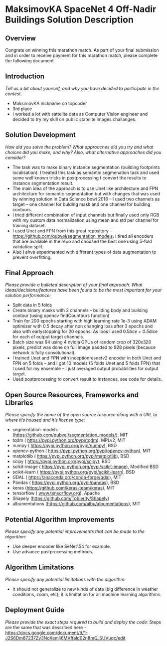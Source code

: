 # MaksimovKA SpaceNet 4 Off-Nadir Buildings Solution Description

## Overview
Congrats on winning this marathon match. As part of your final submission and in order to receive payment for this marathon match, please complete the following document.

##	Introduction
_Tell us a bit about yourself, and why you have decided to participate in the contest._
-	MaksimovKA nickname on topcoder
-	3rd place
-	I worked a lot with sattelite data as Computer Vision engineer and decided to try my skill on public statelite images challanges.

##	Solution Development
_How did you solve the problem? What approaches did you try and what choices did you make, and why? Also, what alternative approaches did you consider?_
-	The task was to make binary instance segmentation (building footprints localisation). I  treated this task as semantic segmenation task and used some well known tricks in postprocessing t convert the results to instance segmentation result.
-	The main idea of the approach is to use Unet like architecture and FPN architecture for semantic segmentation but with changes that was used by winning solution in Data Science bowl 2018 – I used two channels as target – one channel for bulding mask and one channel for building contours.
-	I tried different combination of input channels but finally used only RGB with my custom data normalization using mean and std per channel for training dataset.
-	I used Unet and FPN from this great repository – https://github.com/qubvel/segmentation_models. I tired all encoders that are available in the repo and choosed the best one using 5-fold validation split.
-	Also I ahve experimented with different types of data augmentation to prevent overfitting.

##	Final Approach
_Please provide a bulleted description of your final approach. What ideas/decisions/features have been found to be the most important for your solution performance:_
-	Split data in 5 folds
-	Create binary masks with 2 channels – building body and building contour (using opencv findCountours function)
-	Train for 200 epochs starting with high learning rate 1e-3 using ADAM optimizer with 0.5 decay after non changing loss after 3 epochs and also with earlystopping for 20 epochs. As loos I used 0.5*bce + 0.5*dice for each of output target channels.
-	Batch size was 64 using 4 nvidia GPUs of random crop of 320x320 pixels, predict was done on full image padded to 928 pixels (becauce network is fully convolutional).
-	I trained Unet and FPN with inceptionresnetv2 encoder in both Unet and FPN on 5 folds – and I got 10 models (5 folds Unet and 5 folds FPN) that I used for my ensemble – I just averaged output probabilities for output target.
-	Used postprocessing to convert result to instances, see code for details.

## Open Source Resources, Frameworks and Libraries
_Please specify the name of the open source resource along with a URL to where it’s housed and it’s license type:_
-	segmentation-models (https://github.com/qubvel/segmentation_models/), MIT
-	tqdm ( https://pypi.python.org/pypi/tqdm), MPLv2, MIT
-	numpy ( https://pypi.python.org/pypi/numpy), BSD
-	opencv-python ( https://pypi.python.org/pypi/opencv-python), MIT
-	matplotlib ( https://pypi.python.org/pypi/matplotlib), BSD
-	scipy ( https://pypi.python.org/pypi/scipy), BSD
-	scikit-image ( https://pypi.python.org/pypi/scikit-image), Modified BSD
-	scikit-learn ( https://pypi.python.org/pypi/scikit-learn), BSD
-	GDAL ( https://anaconda.org/conda-forge/gdal), MIT
-	Pandas ( https://pypi.python.org/pypi/pandas), BSD
-	keras (https://github.com/keras-team/keras), MIT
-	tensorflow ( www.tensorflow.org), Apache
-	Shapely (https://github.com/Toblerity/Shapely)
-	albumentations (https://github.com/albu/albumentations), MIT

## Potential Algorithm Improvements
_Please specify any potential improvements that can be made to the algorithm:_
-	Use deeper encoder like SeNet154 for example.
-	Use advance postprocessing methods.


## Algorithm Limitations
_Please specify any potential limitations with the algorithm:_
-	It should not generalize to new kinds of data (big difference in weather conditions, zoom, etc); it is limitation for all machine learning algorithms.


## Deployment Guide
_Please provide the exact steps required to build and deploy the code:_
Steps are the same that was described here - https://docs.google.com/document/d/1-J2S6Dm87237Zy3NoXemlj6MVffald02n8mQ_SUVuqc/edit
